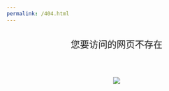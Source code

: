 ```yaml
---
permalink: /404.html
---
```




<br>

<div style="text-align:center">  
<a href="/" style='text-decoration: none;font-size:1.5em'>您要访问的网页不存在
</a>

<br><br>

<img src="https://images.gitee.com/uploads/images/2019/0224/084858_0c80747a_2066991.png">



</div>